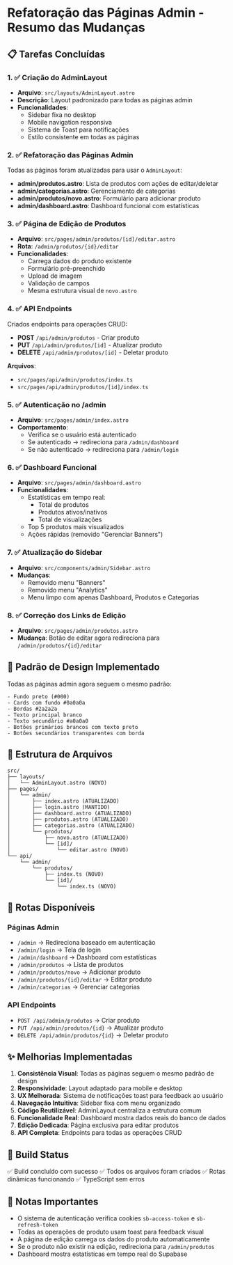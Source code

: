 # Refatoração das Páginas Admin - Resumo das Mudanças

## 📋 Tarefas Concluídas

### 1. ✅ Criação do AdminLayout
- **Arquivo**: `src/layouts/AdminLayout.astro`
- **Descrição**: Layout padronizado para todas as páginas admin
- **Funcionalidades**:
  - Sidebar fixa no desktop
  - Mobile navigation responsiva
  - Sistema de Toast para notificações
  - Estilo consistente em todas as páginas

### 2. ✅ Refatoração das Páginas Admin
Todas as páginas foram atualizadas para usar o `AdminLayout`:

- **admin/produtos.astro**: Lista de produtos com ações de editar/deletar
- **admin/categorias.astro**: Gerenciamento de categorias
- **admin/produtos/novo.astro**: Formulário para adicionar produto
- **admin/dashboard.astro**: Dashboard funcional com estatísticas

### 3. ✅ Página de Edição de Produtos
- **Arquivo**: `src/pages/admin/produtos/[id]/editar.astro`
- **Rota**: `/admin/produtos/{id}/editar`
- **Funcionalidades**:
  - Carrega dados do produto existente
  - Formulário pré-preenchido
  - Upload de imagem
  - Validação de campos
  - Mesma estrutura visual de `novo.astro`

### 4. ✅ API Endpoints
Criados endpoints para operações CRUD:

- **POST** `/api/admin/produtos` - Criar produto
- **PUT** `/api/admin/produtos/[id]` - Atualizar produto  
- **DELETE** `/api/admin/produtos/[id]` - Deletar produto

**Arquivos**:
- `src/pages/api/admin/produtos/index.ts`
- `src/pages/api/admin/produtos/[id]/index.ts`

### 5. ✅ Autenticação no /admin
- **Arquivo**: `src/pages/admin/index.astro`
- **Comportamento**:
  - Verifica se o usuário está autenticado
  - Se autenticado → redireciona para `/admin/dashboard`
  - Se não autenticado → redireciona para `/admin/login`

### 6. ✅ Dashboard Funcional
- **Arquivo**: `src/pages/admin/dashboard.astro`
- **Funcionalidades**:
  - Estatísticas em tempo real:
    - Total de produtos
    - Produtos ativos/inativos
    - Total de visualizações
  - Top 5 produtos mais visualizados
  - Ações rápidas (removido "Gerenciar Banners")

### 7. ✅ Atualização do Sidebar
- **Arquivo**: `src/components/admin/Sidebar.astro`
- **Mudanças**:
  - Removido menu "Banners"
  - Removido menu "Analytics"
  - Menu limpo com apenas Dashboard, Produtos e Categorias

### 8. ✅ Correção dos Links de Edição
- **Arquivo**: `src/pages/admin/produtos.astro`
- **Mudança**: Botão de editar agora redireciona para `/admin/produtos/{id}/editar`

## 🎨 Padrão de Design Implementado

Todas as páginas admin agora seguem o mesmo padrão:

```
- Fundo preto (#000)
- Cards com fundo #0a0a0a
- Bordas #2a2a2a
- Texto principal branco
- Texto secundário #a0a0a0
- Botões primários brancos com texto preto
- Botões secundários transparentes com borda
```

## 📁 Estrutura de Arquivos

```
src/
├── layouts/
│   └── AdminLayout.astro (NOVO)
├── pages/
│   └── admin/
│       ├── index.astro (ATUALIZADO)
│       ├── login.astro (MANTIDO)
│       ├── dashboard.astro (ATUALIZADO)
│       ├── produtos.astro (ATUALIZADO)
│       ├── categorias.astro (ATUALIZADO)
│       └── produtos/
│           ├── novo.astro (ATUALIZADO)
│           └── [id]/
│               └── editar.astro (NOVO)
└── api/
    └── admin/
        └── produtos/
            ├── index.ts (NOVO)
            └── [id]/
                └── index.ts (NOVO)
```

## 🚀 Rotas Disponíveis

### Páginas Admin
- `/admin` → Redireciona baseado em autenticação
- `/admin/login` → Tela de login
- `/admin/dashboard` → Dashboard com estatísticas
- `/admin/produtos` → Lista de produtos
- `/admin/produtos/novo` → Adicionar produto
- `/admin/produtos/{id}/editar` → Editar produto
- `/admin/categorias` → Gerenciar categorias

### API Endpoints
- `POST /api/admin/produtos` → Criar produto
- `PUT /api/admin/produtos/{id}` → Atualizar produto
- `DELETE /api/admin/produtos/{id}` → Deletar produto

## ✨ Melhorias Implementadas

1. **Consistência Visual**: Todas as páginas seguem o mesmo padrão de design
2. **Responsividade**: Layout adaptado para mobile e desktop
3. **UX Melhorada**: Sistema de notificações toast para feedback ao usuário
4. **Navegação Intuitiva**: Sidebar fixa com menu organizado
5. **Código Reutilizável**: AdminLayout centraliza a estrutura comum
6. **Funcionalidade Real**: Dashboard mostra dados reais do banco de dados
7. **Edição Dedicada**: Página exclusiva para editar produtos
8. **API Completa**: Endpoints para todas as operações CRUD

## 🔧 Build Status

✅ Build concluído com sucesso
✅ Todos os arquivos foram criados
✅ Rotas dinâmicas funcionando
✅ TypeScript sem erros

## 📝 Notas Importantes

- O sistema de autenticação verifica cookies `sb-access-token` e `sb-refresh-token`
- Todas as operações de produto usam toast para feedback visual
- A página de edição carrega os dados do produto automaticamente
- Se o produto não existir na edição, redireciona para `/admin/produtos`
- Dashboard mostra estatísticas em tempo real do Supabase
